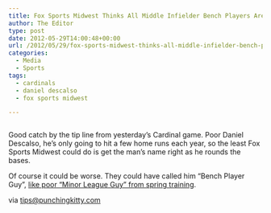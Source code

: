 ```yaml
---
title: Fox Sports Midwest Thinks All Middle Infielder Bench Players Are the Same
author: The Editor
type: post
date: 2012-05-29T14:00:48+00:00
url: /2012/05/29/fox-sports-midwest-thinks-all-middle-infielder-bench-players-are-the-same/
categories:
  - Media
  - Sports
tags:
  - cardinals
  - daniel descalso
  - fox sports midwest

---
```

<p style="text-align: center;">
  <a href="http://media.punchingkitty.com/wordpress/2012/05/thats_not_tyler_greene.jpg"><img class="aligncenter  wp-image-13755" title="thats_not_tyler_greene" src="http://media.punchingkitty.com/wordpress/2012/05/thats_not_tyler_greene.jpg?filter=resize&w=550" alt="" srcset="http://media.punchingkitty.com/wordpress/2012/05/thats_not_tyler_greene.jpg 800w, http://media.punchingkitty.com/wordpress/2012/05/thats_not_tyler_greene-150x100.jpg 150w" sizes="(max-width: 800px) 100vw, 800px" /></a>
</p>

<p style="text-align: left;">
  Good catch by the tip line from yesterday&#8217;s Cardinal game. Poor Daniel Descalso, he&#8217;s only going to hit a few home runs each year, so the least Fox Sports Midwest could do is get the man&#8217;s name right as he rounds the bases.
</p>

<p style="text-align: left;">
  Of course it could be worse. They could have called him &#8220;Bench Player Guy&#8221;, <a href="http://www.joesportsfan.com/st-louis-cardinals/cardinals-prospect-watch-minor-league-guy/" target="_blank">like poor &#8220;Minor League Guy&#8221; from spring training</a>.
</p>

<p style="text-align: left;">
  via <a href="/tips" target="_blank">tips@punchingkitty.com</a>
</p>